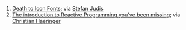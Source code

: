 1. [Death to Icon Fonts](https://speakerdeck.com/ninjanails/death-to-icon-fonts); via [Stefan Judis](https://twitter.com/stefanjudis)
2. [The introduction to Reactive Programming you've been missing](https://gist.github.com/staltz/868e7e9bc2a7b8c1f754); via [Christian Haeringer](https://twitter.com/Haeringer)
